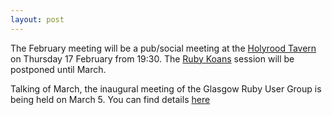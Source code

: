 ```yaml
---
layout: post
---
```


The February meeting will be a pub/social meeting at the [Holyrood Tavern](http://maps.google.com/maps?f=q&source=s_q&hl=en&q=Holyrood+Tavern,+9A+Holyrood+Rd,+Edinburgh+EH8+8AE,+United+Kingdom&aq=&sll=37.0625,-95.677068&sspn=73.333014,144.84375&ie=UTF8&geocode=FWC4VQMdbG_P_w&split=0&hq=&hnear=Holyrood+Tavern,+9A+Holyrood+Rd,+Edinburgh+EH8+8AE,+United+Kingdom&z=16&iwloc=A) on Thursday 17 February from 19:30. The [Ruby Koans](http://rubykoans.com/) session will be postponed until March.

Talking of March, the inaugural meeting of the Glasgow Ruby User Group is being held on March 5. You can find details [here](http://glasgow.scotrug.org/first-glasgow-ruby-group-is-all-set-030320011)
